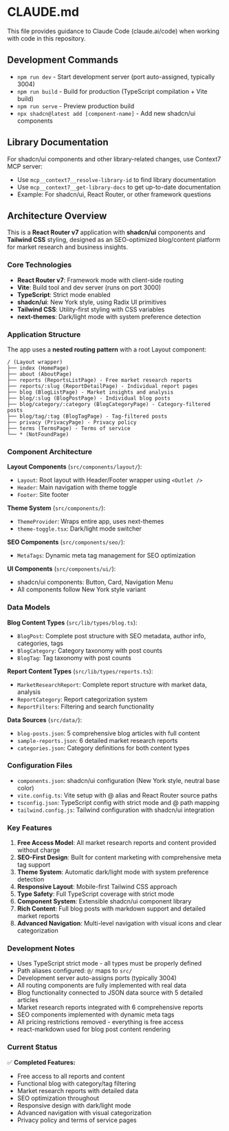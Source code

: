 # CLAUDE.md

This file provides guidance to Claude Code (claude.ai/code) when working with code in this repository.

## Development Commands

- `npm run dev` - Start development server (port auto-assigned, typically 3004)
- `npm run build` - Build for production (TypeScript compilation + Vite build)
- `npm run serve` - Preview production build
- `npx shadcn@latest add [component-name]` - Add new shadcn/ui components

## Library Documentation

For shadcn/ui components and other library-related changes, use Context7 MCP server:
- Use `mcp__context7__resolve-library-id` to find library documentation
- Use `mcp__context7__get-library-docs` to get up-to-date documentation
- Example: For shadcn/ui, React Router, or other framework questions

## Architecture Overview

This is a **React Router v7** application with **shadcn/ui** components and **Tailwind CSS** styling, designed as an SEO-optimized blog/content platform for market research and business insights.

### Core Technologies

- **React Router v7**: Framework mode with client-side routing
- **Vite**: Build tool and dev server (runs on port 3000)
- **TypeScript**: Strict mode enabled
- **shadcn/ui**: New York style, using Radix UI primitives
- **Tailwind CSS**: Utility-first styling with CSS variables
- **next-themes**: Dark/light mode with system preference detection

### Application Structure

The app uses a **nested routing pattern** with a root Layout component:

```
/ (Layout wrapper)
├── index (HomePage)
├── about (AboutPage)
├── reports (ReportsListPage) - Free market research reports
├── reports/:slug (ReportDetailPage) - Individual report pages
├── blog (BlogListPage) - Market insights and analysis
├── blog/:slug (BlogPostPage) - Individual blog posts
├── blog/category/:category (BlogCategoryPage) - Category-filtered posts
├── blog/tag/:tag (BlogTagPage) - Tag-filtered posts
├── privacy (PrivacyPage) - Privacy policy
├── terms (TermsPage) - Terms of service
└── * (NotFoundPage)
```

### Component Architecture

**Layout Components** (`src/components/layout/`):
- `Layout`: Root layout with Header/Footer wrapper using `<Outlet />`
- `Header`: Main navigation with theme toggle
- `Footer`: Site footer

**Theme System** (`src/components/`):
- `ThemeProvider`: Wraps entire app, uses next-themes
- `theme-toggle.tsx`: Dark/light mode switcher

**SEO Components** (`src/components/seo/`):
- `MetaTags`: Dynamic meta tag management for SEO optimization

**UI Components** (`src/components/ui/`):
- shadcn/ui components: Button, Card, Navigation Menu
- All components follow New York style variant

### Data Models

**Blog Content Types** (`src/lib/types/blog.ts`):
- `BlogPost`: Complete post structure with SEO metadata, author info, categories, tags
- `BlogCategory`: Category taxonomy with post counts
- `BlogTag`: Tag taxonomy with post counts

**Report Content Types** (`src/lib/types/reports.ts`):
- `MarketResearchReport`: Complete report structure with market data, analysis
- `ReportCategory`: Report categorization system
- `ReportFilters`: Filtering and search functionality

**Data Sources** (`src/data/`):
- `blog-posts.json`: 5 comprehensive blog articles with full content
- `sample-reports.json`: 6 detailed market research reports
- `categories.json`: Category definitions for both content types

### Configuration Files

- `components.json`: shadcn/ui configuration (New York style, neutral base color)
- `vite.config.ts`: Vite setup with @ alias and React Router source paths
- `tsconfig.json`: TypeScript config with strict mode and @ path mapping
- `tailwind.config.js`: Tailwind configuration with shadcn/ui integration

### Key Features

1. **Free Access Model**: All market research reports and content provided without charge
2. **SEO-First Design**: Built for content marketing with comprehensive meta tag support
3. **Theme System**: Automatic dark/light mode with system preference detection
4. **Responsive Layout**: Mobile-first Tailwind CSS approach
5. **Type Safety**: Full TypeScript coverage with strict mode
6. **Component System**: Extensible shadcn/ui component library
7. **Rich Content**: Full blog posts with markdown support and detailed market reports
8. **Advanced Navigation**: Multi-level navigation with visual icons and clear categorization

### Development Notes

- Uses TypeScript strict mode - all types must be properly defined
- Path aliases configured: `@/` maps to `src/`
- Development server auto-assigns ports (typically 3004)
- All routing components are fully implemented with real data
- Blog functionality connected to JSON data source with 5 detailed articles
- Market research reports integrated with 6 comprehensive reports
- SEO components implemented with dynamic meta tags
- All pricing restrictions removed - everything is free access
- react-markdown used for blog post content rendering

### Current Status

✅ **Completed Features:**
- Free access to all reports and content
- Functional blog with category/tag filtering
- Market research reports with detailed data
- SEO optimization throughout
- Responsive design with dark/light mode
- Advanced navigation with visual categorization
- Privacy policy and terms of service pages